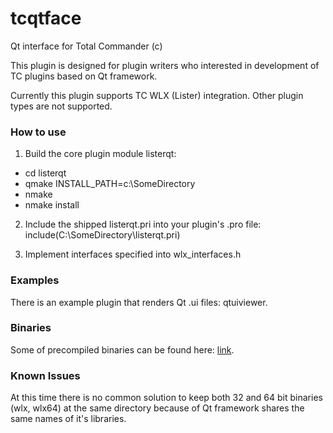tcqtface
========
Qt interface for Total Commander (c)

This plugin is designed for plugin writers who interested in development 
of TC plugins based on Qt framework.

Currently this plugin supports TC WLX (Lister) integration.
Other plugin types are not supported.

### How to use
1. Build the core plugin module listerqt:
* cd listerqt
* qmake INSTALL_PATH=c:\SomeDirectory
* nmake
* nmake install

2. Include the shipped listerqt.pri into your plugin's .pro file:
include(C:\SomeDirectory\listerqt.pri)

3. Implement interfaces specified into wlx_interfaces.h

### Examples
There is an example plugin that renders Qt .ui files: qtuiviewer.

### Binaries
Some of precompiled binaries can be found here: [link](https://github.com/a-ilin/tcqtface/releases).

### Known Issues
At this time there is no common solution to keep both 32 and 64 bit
binaries (wlx, wlx64) at the same directory because of Qt framework
shares the same names of it's libraries.